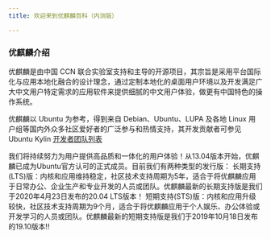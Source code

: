 ```yaml
---
title: 欢迎来到优麒麟百科（内测版）

---
```



### 优麒麟介绍
优麒麟是由中国 CCN 联合实验室支持和主导的开源项目，其宗旨是采用平台国际化与应用本地化融合的设计理念，通过定制本地化的桌面用户环境以及开发满足广大中文用户特定需求的应用软件来提供细腻的中文用户体验，做更有中国特色的操作系统。

优麒麟以 Ubuntu 为参考，得到来自 Debian、Ubuntu、LUPA 及各地 Linux 用户组等国内外众多社区爱好者的广泛参与和热情支持，其开发贡献者可参见 Ubuntu Kylin [开发者团队列表](https://launchpad.net/%7Eubuntukylin-members/+members?active_batch=75&active_direction=backwards&active_memo=75)

我们将持续努力为用户提供高品质和一体化的用户体验！从13.04版本开始，优麒麟已成为Ubuntu官方认可的正式成员。目前我们有两种类型的发行版：
  长期支持(LTS)版：内核和应用维持稳定，社区技术支持周期为5年，适合于将优麒麟应用于日常办公、企业生产和专业开发的人员或团队。优麒麟最新的长期支持版是我们于2020年4月23日发布的20.04 LTS版本！
  短期支持(STS)版：内核和应用升级较快，社区技术支持周期为9个月，适合于将优麒麟应用于个人娱乐、办公体验或开发学习的人员或团队。优麒麟最新的短期支持版是我们于2019年10月18日发布的19.10版本!!
